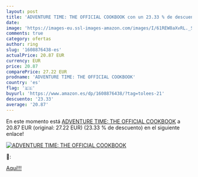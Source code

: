 ```yaml
---
layout: post
title: 'ADVENTURE TIME: THE OFFICIAL COOKBOOK con un 23.33 % de descuento'
date: 
image: 'https://images-eu.ssl-images-amazon.com/images/I/61REW8aXvRL._SL200_.jpg'
comments: true
category: ofertas
author: ring
slug: '1608876438-es'
actualPrice: 20.87 EUR
currency: EUR
price: 20.87
comparePrice: 27.22 EUR
prodname: 'ADVENTURE TIME: THE OFFICIAL COOKBOOK'
country: 'es'
flag: '🇪🇸'
buyurl: 'https://www.amazon.es/dp/1608876438/?tag=tolees-21'
descuento: '23.33'
average: '20.87'
---
```


En este momento está [ADVENTURE TIME: THE OFFICIAL COOKBOOK](https://www.amazon.es/dp/1608876438/?tag=tolees-21) a 20.87 EUR (original: 27.22 EUR) (23.33 %  de descuento) en el siguiente enlace!

[![ADVENTURE TIME: THE OFFICIAL COOKBOOK](https://images-eu.ssl-images-amazon.com/images/I/61REW8aXvRL._SL200_.jpg)](https://www.amazon.es/dp/1608876438/?tag=tolees-21)

🔎:


[Aquí!!!](https://www.amazon.es/dp/1608876438/?tag=tolees-21)
